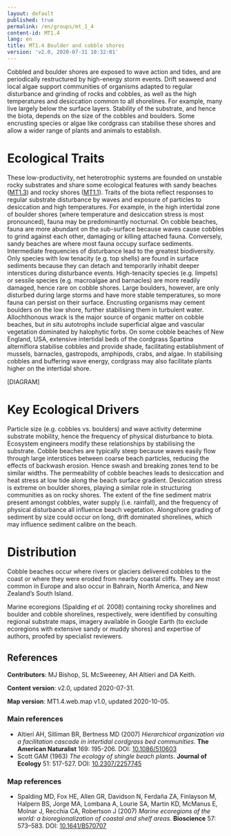 ```yaml
---
layout: default
published: true
permalink: /en/groups/mt_1_4
content-id: MT1.4
lang: en
title: MT1.4 Boulder and cobble shores
version: 'v2.0, 2020-07-31 10:32:01'
---
```


Cobbled and boulder shores are exposed to wave action and tides, and are periodically restructured by high-energy storm events. Drift seaweed and local algae support communities of organisms adapted to regular disturbance and grinding of rocks and cobbles, as well as the high temperatures and desiccation common to all shorelines. For example, many live largely below the surface layers. Stability of the substrate, and hence the biota, depends on the size of the cobbles and boulders. Some encrusting species or algae like cordgrass can stabilise these shores and allow a wider range of plants and animals to establish.

# Ecological Traits
 
These low-productivity, net heterotrophic systems are founded on unstable rocky substrates and share some ecological features with sandy beaches ([MT1.3](/explore/groups/MT1.3)) and rocky shores ([MT1.1](/explore/groups/MT1.1)). Traits of the biota reflect responses to regular substrate disturbance by waves and exposure of particles to desiccation and high temperatures. For example, in the high intertidal zone of boulder shores (where temperature and desiccation stress is most pronounced), fauna may be predominantly nocturnal. On cobble beaches, fauna are more abundant on the sub-surface because waves cause cobbles to grind against each other, damaging or killing attached fauna. Conversely, sandy beaches are where most fauna occupy surface sediments. Intermediate frequencies of disturbance lead to the greatest biodiversity. Only species with low tenacity (e.g. top shells) are found in surface sediments because they can detach and temporarily inhabit deeper interstices during disturbance events. High-tenacity species (e.g. limpets) or sessile species (e.g. macroalgae and barnacles) are more readily damaged, hence rare on cobble shores. Large boulders, however, are only disturbed during large storms and have more stable temperatures, so more fauna can persist on their surface. Encrusting organisms may cement boulders on the low shore, further stabilising them in turbulent water. Allochthonous wrack is the major source of organic matter on cobble beaches, but _in situ_ autotrophs include superficial algae and vascular vegetation dominated by halophytic forbs. On some cobble beaches of New England, USA, extensive intertidal beds of the cordgrass Spartina alterniflora stabilise cobbles and provide shade, facilitating establishment of mussels, barnacles, gastropods, amphipods, crabs, and algae. In stabilising cobbles and buffering wave energy, cordgrass may also facilitate plants higher on the intertidal shore.

[DIAGRAM]

# Key Ecological Drivers
 
Particle size (e.g. cobbles vs. boulders) and wave activity determine substrate mobility, hence the frequency of physical disturbance to biota. Ecosystem engineers modify these relationships by stabilising the substrate. Cobble beaches are typically steep because waves easily flow through large interstices between coarse beach particles, reducing the effects of backwash erosion. Hence swash and breaking zones tend to be similar widths. The permeability of cobble beaches leads to desiccation and heat stress at low tide along the beach surface gradient. Desiccation stress is extreme on boulder shores, playing a similar role in structuring communities as on rocky shores. The extent of the fine sediment matrix present amongst cobbles, water supply (i.e. rainfall), and the frequency of physical disturbance all influence beach vegetation. Alongshore grading of sediment by size could occur on long, drift dominated shorelines, which may influence sediment calibre on the beach.
 
# Distribution
 
Cobble beaches occur where rivers or glaciers delivered cobbles to the coast or where they were eroded from nearby coastal cliffs. They are most common in Europe and also occur in Bahrain, North America, and New Zealand’s South Island.

Marine ecoregions (Spalding _et al._ 2008) containing rocky shorelines and boulder and cobble shorelines, respectively, were identified by consulting regional substrate maps, imagery available in Google Earth (to exclude ecoregions with extensive sandy or muddy shores) and expertise of authors, proofed by specialist reviewers.

## References

**Contributors**: MJ Bishop, SL McSweeney, AH Altieri and DA Keith.

**Content version**: v2.0, updated 2020-07-31.

**Map version**: MT1.4.web.map v1.0, updated 2020-10-05.

### Main references
* Altieri AH, Silliman BR, Bertness MD  (2007) *Hierarchical organization via a facilitation cascade in intertidal cordgrass bed communities*. **The American Naturalist** 169: 195-206. DOI: [10.1086/510603](http://doi.org/10.1086/510603)
* Scott GAM  (1963) *The ecology of shingle beach plants*. **Journal of Ecology** 51: 517-527. DOI: [10.2307/2257745](http://doi.org/10.2307/2257745)

### Map references
* Spalding MD, Fox HE, Allen GR, Davidson N, Ferdaña ZA, Finlayson M, Halpern BS, Jorge MA, Lombana A, Lourie SA, Martin KD, McManus E, Molnar J, Recchia CA, Robertson J  (2007) *Marine ecoregions of the world: a bioregionalization of coastal and shelf areas*. **Bioscience** 57: 573–583. DOI: [10.1641/B570707](http://doi.org/10.1641/B570707)
